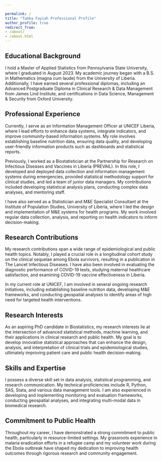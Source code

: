 ```yaml
---

permalink: /
title: "Tamba Fayiah Professional Profile"
author_profile: true
redirect_from:
- /about/
- /about.html
---
```


## Educational Background

I hold a Master of Applied Statistics from Pennsylvania State University, where I graduated in August 2023. My academic journey began with a B.S. in Mathematics (magna cum laude) from the University of Liberia. Additionally, I have earned several professional diplomas, including an Advanced Postgraduate Diploma in Clinical Research & Data Management from James Lind Institute, and certifications in Data Science, Management & Security from Oxford University.

## Professional Experience

Currently, I serve as an Information Management Officer at UNICEF Liberia, where I lead efforts to enhance data systems, integrate indicators, and improve community-based information systems. My role involves establishing baseline nutrition data, ensuring data quality, and developing user-friendly information products such as dashboards and statistical reports.

Previously, I worked as a Biostatistician at the Partnership for Research on Infectious Diseases and Vaccines in Liberia (PREVAIL). In this role, I developed and deployed data collection and information management systems during emergencies, provided statistical methodology support for clinical studies, and led a team of junior data managers. My contributions included developing statistical analysis plans, conducting complex data analyses, and mentoring staff.

I have also served as a Statistician and M&E Specialist Consultant at the Institute of Population Studies, University of Liberia, where I led the design and implementation of M&E systems for health programs. My work involved regular data collection, analysis, and reporting on health indicators to inform decision-making.

## Research Contributions

My research contributions span a wide range of epidemiological and public health topics. Notably, I played a crucial role in a longitudinal cohort study on the clinical sequelae among Ebola survivors, resulting in a publication in The Lancet Infectious Diseases. I have also been involved in evaluating the diagnostic performance of COVID-19 tests, studying maternal healthcare satisfaction, and examining COVID-19 vaccine effectiveness in Liberia.

In my current role at UNICEF, I am involved in several ongoing research initiatives, including establishing baseline nutrition data, developing M&E frameworks, and conducting geospatial analyses to identify areas of high need for targeted health interventions.

## Research Interests

As an aspiring PhD candidate in Biostatistics, my research interests lie at the intersection of advanced statistical methods, machine learning, and their applications in clinical research and public health. My goal is to develop innovative statistical approaches that can enhance the design, analysis, and interpretation of clinical trials and epidemiological studies, ultimately improving patient care and public health decision-making.

## Skills and Expertise

I possess a diverse skill set in data analysis, statistical programming, and research communication. My technical proficiencies include R, Python, SAS, Stata, and various data management tools. I am also experienced in developing and implementing monitoring and evaluation frameworks, conducting geospatial analyses, and integrating multi-modal data in biomedical research.

## Commitment to Public Health

Throughout my career, I have demonstrated a strong commitment to public health, particularly in resource-limited settings. My grassroots experience in malaria eradication efforts in a refugee camp and my volunteer work during the Ebola outbreak have shaped my dedication to improving health outcomes through rigorous research and community engagement.

[//]: <> (I am excited about the prospect of furthering my research through a PhD program in Biostatistics and Epidemiology. I believe that my educational background, professional experiences, and research contributions make me a strong candidate for such a program. I am eager to collaborate with experts in the field and contribute to advancements in public health and biostatistics.)